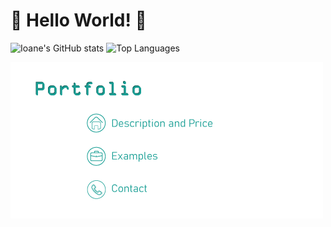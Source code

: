 # :yellow_heart: Hello World! :yellow_heart:

![Ioane's GitHub stats](https://github-readme-stats.vercel.app/api?username=ioane-stacks&show_icons=true)
![Top Languages](https://github-readme-stats.vercel.app/api/top-langs/?username=ioane-stacks&layout=compact)


<a href="https://ioane-stacks.github.io/MyPortfolio/" target="_blank">
  <img src="https://raw.githubusercontent.com/ioane-stacks/Ressources-For-Everything/main/MyPortfolio/Portfolio.png" />
</a>

